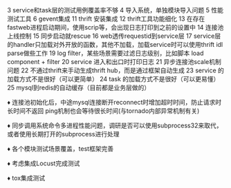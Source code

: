 3 service和task层的测试用例覆盖率不够
4 导入系统，单独模块导入问题
5 性能测试工具
6 gevent集成
11 thrift 安装集成
12 thrift工具功能细化
13 在存在fastweb进程启动期间，使用scrip等，会出现日志打印到之前的设置中
14 连接池上线控制
15 同步启动就rescue
16 web透传requestid到service层
17 service层的handler只加载对外开放的函数，其他不加载，加载service时可以使用thrift idl parse做些工作
19 log filter，某些场景需要过滤日志级别，比如脚本
load component + filter
20 service 进入和出口时打印日志
21 异步连接池scale机制问题
22 不通过thrift来手动生成thrift hub，而是通过框架自动生成
23 service 的加载方式不是很好（可以更简单）
24 task 的加载方式不是很好（可以更易懂）
25 mysql到redis的自动缓存（目前都是业务层做的）


♦︎ 连接池初始化后，中途mysql连接断开reconnect时增加超时时间，防止请求时长时间不返回
  ping机制也会等待很长时间(与tornado内部异常机制有关)

♦ 同步调用系统命令多进程性能问题，调研是否可以使用subprocess32来取代，或者使用长期打开的subprocess进行处理

♦ 各个模块测试场景覆盖，test框架完善

♦ 考虑集成Locust完成测试

♦ tox集成测试





